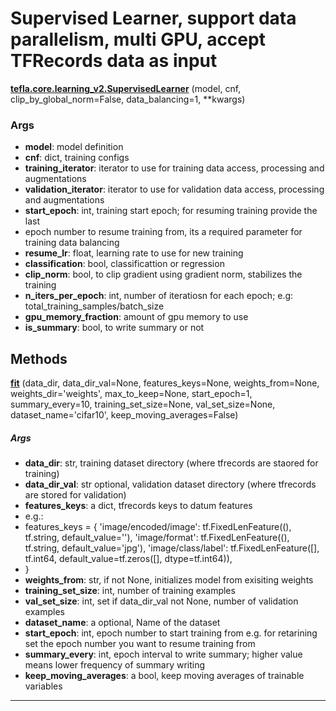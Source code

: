 # Supervised Learner, support data parallelism, multi GPU, accept TFRecords data as input

<span class="extra_h1"><span style="color:black;"><a href=https://github.com/n3011/tefla/blob/master/tefla/core/learningv2.py#L28 target="_blank"><b>tefla.core.learning_v2.SupervisedLearner</b></a></span>  (model,  cnf,  clip_by_global_norm=False,  data_balancing=1,  **kwargs)</span>


<h3>Args</h3>


 - **model**: model definition
 - **cnf**: dict, training configs
 - **training_iterator**: iterator to use for training data access, processing and augmentations
 - **validation_iterator**: iterator to use for validation data access, processing and augmentations
 - **start_epoch**: int, training start epoch; for resuming training provide the last
 - epoch number to resume training from, its a required parameter for training data balancing
 - **resume_lr**: float, learning rate to use for new training
 - **classification**: bool, classificattion or regression
 - **clip_norm**: bool, to clip gradient using gradient norm, stabilizes the training
 - **n_iters_per_epoch**: int,  number of iteratiosn for each epoch;
e.g: total_training_samples/batch_size
 - **gpu_memory_fraction**: amount of gpu memory to use
 - **is_summary**: bool, to write summary or not

<h2>Methods</h2>

 <span class="hr_large"></span> 



<span class="extra_h2"><span style="color:black;"><a href=https://github.com/n3011/tefla/blob/master/tefla/core/learningv2.py#L55 target="_blank"><b>fit</b></a></span>  (data_dir,  data_dir_val=None,  features_keys=None,  weights_from=None,  weights_dir='weights',  max_to_keep=None,  start_epoch=1,  summary_every=10,  training_set_size=None,  val_set_size=None,  dataset_name='cifar10',  keep_moving_averages=False)</span>

<h5>Args</h5>


 - **data_dir**: str, training dataset directory (where tfrecords are staored for training)
 - **data_dir_val**: str optional, validation dataset directory (where tfrecords are stored for validation)
 - **features_keys**: a dict, tfrecords keys to datum features
 - e.g.:
 - features_keys = {
'image/encoded/image': tf.FixedLenFeature((), tf.string, default_value=''),
'image/format': tf.FixedLenFeature((), tf.string, default_value='jpg'),
'image/class/label': tf.FixedLenFeature([], tf.int64, default_value=tf.zeros([], dtype=tf.int64)),
 - }
 - **weights_from**: str, if not None, initializes model from exisiting weights
 - **training_set_size**: int, number of training examples
 - **val_set_size**: int, set if data_dir_val not None, number of validation examples
 - **dataset_name**: a optional, Name of the dataset
 - **start_epoch**: int,  epoch number to start training from
e.g. for retarining set the epoch number you want to resume training from
 - **summary_every**: int, epoch interval to write summary; higher value means lower frequency
of summary writing
 - **keep_moving_averages**: a bool, keep moving averages of trainable variables

 --------- 

